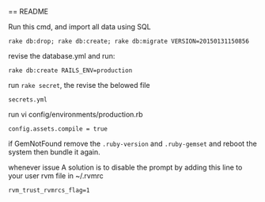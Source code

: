 == README

Run this cmd, and import all data using SQL
```
rake db:drop; rake db:create; rake db:migrate VERSION=20150131150856
```

revise the database.yml and run:
```
rake db:create RAILS_ENV=production
```

run `rake secret`, the revise the belowed file
```
secrets.yml
```

run vi config/environments/production.rb
```
config.assets.compile = true
```

if GemNotFound
remove the `.ruby-version` and `.ruby-gemset` and reboot the system
then bundle it again.

whenever issue
A solution is to disable the prompt by adding this line to your user rvm file in ~/.rvmrc
```
rvm_trust_rvmrcs_flag=1
```